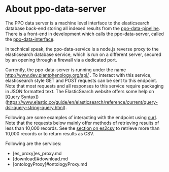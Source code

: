 # About ppo-data-server

The PPO data server is a machine level interface to the elasticsearch database back-end storing all indexed results
from the [ppo-data-pipeline](https://github.com/biocodellc/ppo-data-pipeline).  There is a front-end in development
which calls the ppo-data-server, called the [ppo-data-interface](https://github.com/biocodellc/ppo-data-interface).

In technical speak, the ppo-data-service is a node.js reverse proxy to the elasticsearch database service, which is run
on a different server, secured by an opening through a firewall via a dedicated port.

Currently, the ppo-data-server is running under the name http://www.dev.plantphenology.org/api/ .
To interact with this service, elasticsearch style GET and POST requests can be sent to this endpoint. 
Note that most requests and all responses to this service require packaging in JSON formatted text.  The ElasticSearch website offers some help on [Query Syntax])(https://www.elastic.co/guide/en/elasticsearch/reference/current/query-dsl-query-string-query.html).

Following are some examples of interacting with the endpoint using [curl](https://curl.haxx.se/).   Note that the requests below mainly offer methods of retrieving results of less than 10,000 records.   See the [section on es2csv](https://github.com/biocodellc/ppo-data-server#fetch-a-large-number-of-records-using-es2csv) to retrieve more than 10,000 records or to return results as CSV.

Following are the services:

  *  [es_proxy]es_proxy.md
  *  [download]#download.md
  *  [ontologyProxy]#ontologyProxy.md

